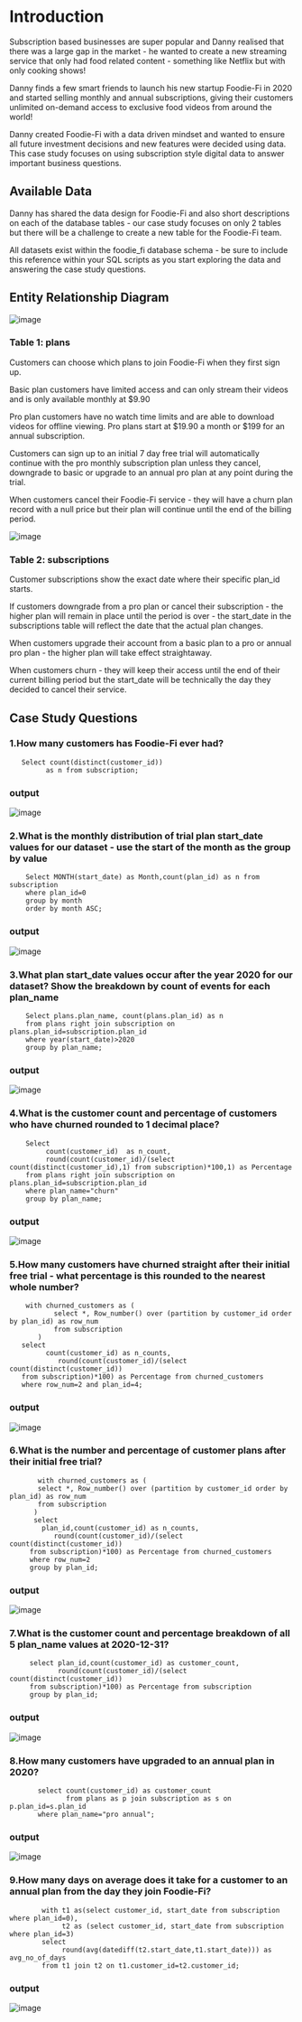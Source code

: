 # Introduction

Subscription based businesses are super popular and Danny realised that there was a large gap in the market - he wanted to create a new streaming service that only had food related content - something like Netflix but with only cooking shows!

Danny finds a few smart friends to launch his new startup Foodie-Fi in 2020 and started selling monthly and annual subscriptions, giving their customers unlimited on-demand access to exclusive food videos from around the world!

Danny created Foodie-Fi with a data driven mindset and wanted to ensure all future investment decisions and new features were decided using data. This case study focuses on using subscription style digital data to answer important business questions.

## Available Data

Danny has shared the data design for Foodie-Fi and also short descriptions on each of the database tables - our case study focuses on only 2 tables but there will be a challenge to create a new table for the Foodie-Fi team.

All datasets exist within the foodie_fi database schema - be sure to include this reference within your SQL scripts as you start exploring the data and answering the case study questions.

## Entity Relationship Diagram

![image](https://github.com/dreamersz/8-week-sql-challenge/assets/36756199/c44fc91d-9a3d-4e2b-a5d6-2d76a222f1a4)

### Table 1: plans

Customers can choose which plans to join Foodie-Fi when they first sign up.

Basic plan customers have limited access and can only stream their videos and is only available monthly at $9.90

Pro plan customers have no watch time limits and are able to download videos for offline viewing. Pro plans start at $19.90 a month or $199 for an annual subscription.

Customers can sign up to an initial 7 day free trial will automatically continue with the pro monthly subscription plan unless they cancel, downgrade to basic or upgrade to an annual pro plan at any point during the trial.

When customers cancel their Foodie-Fi service - they will have a churn plan record with a null price but their plan will continue until the end of the billing period.

![image](https://github.com/dreamersz/8-week-sql-challenge/assets/36756199/2ab4bba1-ee6d-4324-ab69-40e8cf9401d7)

### Table 2: subscriptions

Customer subscriptions show the exact date where their specific plan_id starts.

If customers downgrade from a pro plan or cancel their subscription - the higher plan will remain in place until the period is over - the start_date in the subscriptions table will reflect the date that the actual plan changes.

When customers upgrade their account from a basic plan to a pro or annual pro plan - the higher plan will take effect straightaway.

When customers churn - they will keep their access until the end of their current billing period but the start_date will be technically the day they decided to cancel their service.



## Case Study Questions

### 1.How many customers has Foodie-Fi ever had?
 
       Select count(distinct(customer_id))
             as n from subscription;

### output
![image](https://github.com/dreamersz/8-week-sql-challenge/assets/36756199/be107163-bf8b-44b6-9cec-7e8df60a558f) 

### 2.What is the monthly distribution of trial plan start_date values for our dataset - use the start of the month as the group by value

        Select MONTH(start_date) as Month,count(plan_id) as n from subscription
        where plan_id=0
        group by month 
        order by month ASC;

### output
![image](https://github.com/dreamersz/8-week-sql-challenge/assets/36756199/f347c727-8c4e-4044-93c6-26a4a0a11491)

### 3.What plan start_date values occur after the year 2020 for our dataset? Show the breakdown by count of events for each plan_name
        Select plans.plan_name, count(plans.plan_id) as n
        from plans right join subscription on plans.plan_id=subscription.plan_id
        where year(start_date)>2020
        group by plan_name;
### output
![image](https://github.com/Sadiya-Zubair/8-week-sql-challenge/assets/36756199/55eb60ee-0d63-4845-9fad-5eab192feec5)

### 4.What is the customer count and percentage of customers who have churned rounded to 1 decimal place?
        Select 
             count(customer_id)  as n_count,
             round(count(customer_id)/(select count(distinct(customer_id),1) from subscription)*100,1) as Percentage
        from plans right join subscription on plans.plan_id=subscription.plan_id
        where plan_name="churn"
        group by plan_name;
### output
![image](https://github.com/Sadiya-Zubair/8-week-sql-challenge/assets/36756199/9cfe6b5d-fb18-4bf0-a46c-23b71d429773)

### 5.How many customers have churned straight after their initial free trial - what percentage is this rounded to the nearest whole number?       
        with churned_customers as (
               select *, Row_number() over (partition by customer_id order by plan_id) as row_num
               from subscription
           )
       select 
             count(customer_id) as n_counts,
	            round(count(customer_id)/(select count(distinct(customer_id))
       from subscription)*100) as Percentage from churned_customers 
       where row_num=2 and plan_id=4;
### output
![image](https://github.com/Sadiya-Zubair/8-week-sql-challenge/assets/36756199/46acf952-d7b6-4ca4-b54f-c8b5355a9060)

### 6.What is the number and percentage of customer plans after their initial free trial?

           with churned_customers as (
           select *, Row_number() over (partition by customer_id order by plan_id) as row_num
           from subscription
          )
          select 
            plan_id,count(customer_id) as n_counts,
	           round(count(customer_id)/(select count(distinct(customer_id))
         from subscription)*100) as Percentage from churned_customers 
         where row_num=2 
         group by plan_id;
### output
![image](https://github.com/Sadiya-Zubair/8-week-sql-challenge/assets/36756199/12437944-1bdc-4bf9-86a9-26c6c3160a22)

### 7.What is the customer count and percentage breakdown of all 5 plan_name values at 2020-12-31?

         select plan_id,count(customer_id) as customer_count,
                round(count(customer_id)/(select count(distinct(customer_id))
         from subscription)*100) as Percentage from subscription 
         group by plan_id;
 ### output
 ![image](https://github.com/Sadiya-Zubair/8-week-sql-challenge/assets/36756199/a7b2f3a9-f025-4e6b-9cbc-a393d2ae3e0c)

### 8.How many customers have upgraded to an annual plan in 2020?
          
           select count(customer_id) as customer_count 
                  from plans as p join subscription as s on p.plan_id=s.plan_id
           where plan_name="pro annual";
### output
![image](https://github.com/Sadiya-Zubair/8-week-sql-challenge/assets/36756199/6df34485-2cbb-4449-b8a4-5cd8c904e459)

### 9.How many days on average does it take for a customer to an annual plan from the day they join Foodie-Fi?
           
            with t1 as(select customer_id, start_date from subscription where plan_id=0),
                 t2 as (select customer_id, start_date from subscription where plan_id=3)
            select
                 round(avg(datediff(t2.start_date,t1.start_date))) as avg_no_of_days 
            from t1 join t2 on t1.customer_id=t2.customer_id;
### output
![image](https://github.com/Sadiya-Zubair/8-week-sql-challenge/assets/36756199/dc62157e-973b-443e-94be-e9de3c4c38a5)

       


        




